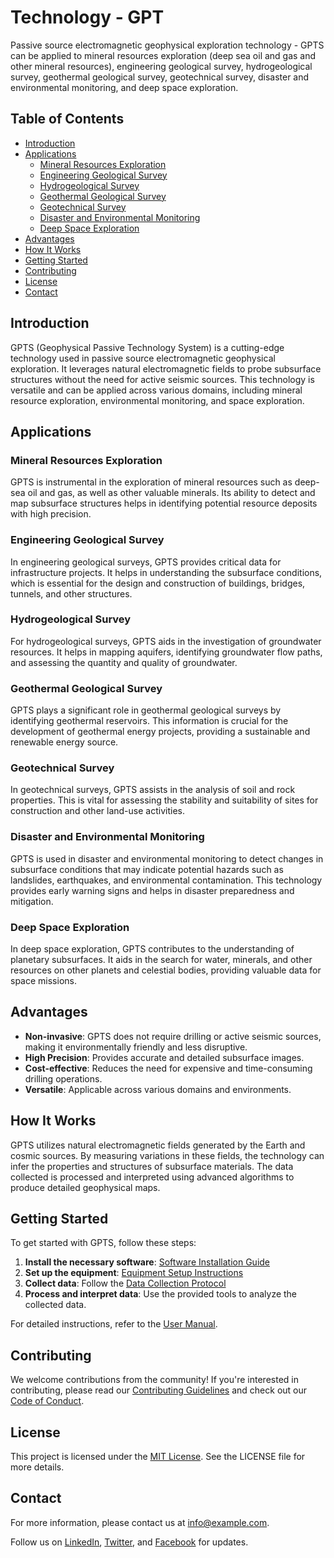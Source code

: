 # Technology - GPT

Passive source electromagnetic geophysical exploration technology - GPTS can be applied to mineral resources exploration (deep sea oil and gas and other mineral resources), engineering geological survey, hydrogeological survey, geothermal geological survey, geotechnical survey, disaster and environmental monitoring, and deep space exploration.

## Table of Contents

- [Introduction](#introduction)
- [Applications](#applications)
  - [Mineral Resources Exploration](#mineral-resources-exploration)
  - [Engineering Geological Survey](#engineering-geological-survey)
  - [Hydrogeological Survey](#hydrogeological-survey)
  - [Geothermal Geological Survey](#geothermal-geological-survey)
  - [Geotechnical Survey](#geotechnical-survey)
  - [Disaster and Environmental Monitoring](#disaster-and-environmental-monitoring)
  - [Deep Space Exploration](#deep-space-exploration)
- [Advantages](#advantages)
- [How It Works](#how-it-works)
- [Getting Started](#getting-started)
- [Contributing](#contributing)
- [License](#license)
- [Contact](#contact)

## Introduction

GPTS (Geophysical Passive Technology System) is a cutting-edge technology used in passive source electromagnetic geophysical exploration. It leverages natural electromagnetic fields to probe subsurface structures without the need for active seismic sources. This technology is versatile and can be applied across various domains, including mineral resource exploration, environmental monitoring, and space exploration.

## Applications

### Mineral Resources Exploration

GPTS is instrumental in the exploration of mineral resources such as deep-sea oil and gas, as well as other valuable minerals. Its ability to detect and map subsurface structures helps in identifying potential resource deposits with high precision.

### Engineering Geological Survey

In engineering geological surveys, GPTS provides critical data for infrastructure projects. It helps in understanding the subsurface conditions, which is essential for the design and construction of buildings, bridges, tunnels, and other structures.

### Hydrogeological Survey

For hydrogeological surveys, GPTS aids in the investigation of groundwater resources. It helps in mapping aquifers, identifying groundwater flow paths, and assessing the quantity and quality of groundwater.

### Geothermal Geological Survey

GPTS plays a significant role in geothermal geological surveys by identifying geothermal reservoirs. This information is crucial for the development of geothermal energy projects, providing a sustainable and renewable energy source.

### Geotechnical Survey

In geotechnical surveys, GPTS assists in the analysis of soil and rock properties. This is vital for assessing the stability and suitability of sites for construction and other land-use activities.

### Disaster and Environmental Monitoring

GPTS is used in disaster and environmental monitoring to detect changes in subsurface conditions that may indicate potential hazards such as landslides, earthquakes, and environmental contamination. This technology provides early warning signs and helps in disaster preparedness and mitigation.

### Deep Space Exploration

In deep space exploration, GPTS contributes to the understanding of planetary subsurfaces. It aids in the search for water, minerals, and other resources on other planets and celestial bodies, providing valuable data for space missions.

## Advantages

- **Non-invasive**: GPTS does not require drilling or active seismic sources, making it environmentally friendly and less disruptive.
- **High Precision**: Provides accurate and detailed subsurface images.
- **Cost-effective**: Reduces the need for expensive and time-consuming drilling operations.
- **Versatile**: Applicable across various domains and environments.

## How It Works

GPTS utilizes natural electromagnetic fields generated by the Earth and cosmic sources. By measuring variations in these fields, the technology can infer the properties and structures of subsurface materials. The data collected is processed and interpreted using advanced algorithms to produce detailed geophysical maps.

## Getting Started

To get started with GPTS, follow these steps:

1. **Install the necessary software**: [Software Installation Guide](link-to-software-installation-guide)
2. **Set up the equipment**: [Equipment Setup Instructions](link-to-equipment-setup-instructions)
3. **Collect data**: Follow the [Data Collection Protocol](link-to-data-collection-protocol)
4. **Process and interpret data**: Use the provided tools to analyze the collected data.

For detailed instructions, refer to the [User Manual](link-to-user-manual).

## Contributing

We welcome contributions from the community! If you're interested in contributing, please read our [Contributing Guidelines](link-to-contributing-guidelines) and check out our [Code of Conduct](link-to-code-of-conduct).

## License

This project is licensed under the [MIT License](link-to-license). See the LICENSE file for more details.

## Contact

For more information, please contact us at [info@example.com](mailto:info@example.com).

Follow us on [LinkedIn](link-to-linkedin), [Twitter](link-to-twitter), and [Facebook](link-to-facebook) for updates.
